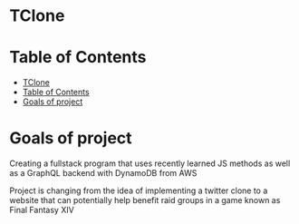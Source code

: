 # TClone

# Table of Contents

- [TClone](#tclone)
- [Table of Contents](#table-of-contents)
- [Goals of project](#goals-of-project)

# Goals of project

Creating a fullstack program that uses recently learned JS methods as well as a GraphQL backend with DynamoDB from AWS

Project is changing from the idea of implementing a twitter clone to a website that can potentially help benefit raid groups in a game known as Final Fantasy XIV
